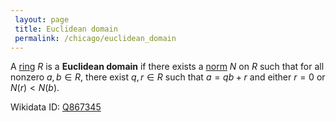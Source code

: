 ```yaml
---
 layout: page
 title: Euclidean domain
 permalink: /chicago/euclidean_domain
---
```

A [ring](https://mathgloss.github.io/MathGloss/chicago/ring) $R$ is a **Euclidean domain** if there exists a [norm](https://mathgloss.github.io/MathGloss/chicago/ring_norm) $N$ on $R$ such that for all nonzero $a,b\in R$, there exist $q,r\in R$ such that $a = qb+r$ and either $r=0$ or $N(r) < N(b)$.

Wikidata ID: [Q867345](https://www.wikidata.org/wiki/Q867345)